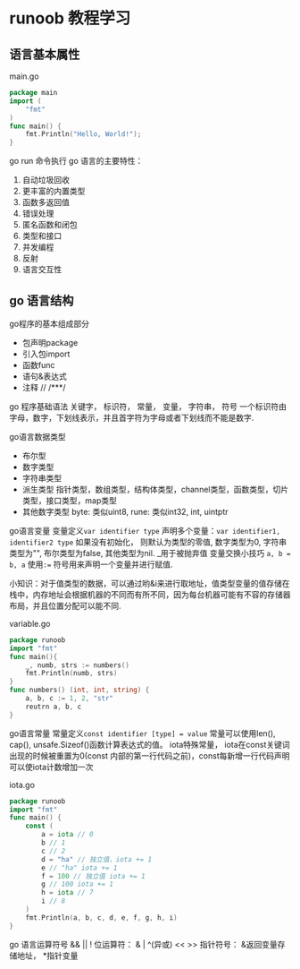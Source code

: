 # runoob 教程学习

## 语言基本属性

main.go
```go
package main
import (
    "fmt"
)
func main() {
    fmt.Println("Hello, World!");
}
```

go run 命令执行
go 语言的主要特性：
1. 自动垃圾回收
2. 更丰富的内置类型
3. 函数多返回值
4. 错误处理
5. 匿名函数和闭包
6. 类型和接口
7. 并发编程
8. 反射
9. 语言交互性

## go 语言结构

go程序的基本组成部分
- 包声明package
- 引入包import
- 函数func 
- 语句&表达式
- 注释 // /***/

go 程序基础语法
关键字， 标识符， 常量， 变量， 字符串， 符号
一个标识符由字母，数字，下划线表示，并且首字符为字母或者下划线而不能是数字.

go语言数据类型
- 布尔型
- 数字类型
- 字符串类型
- 派生类型
指针类型，数组类型，结构体类型，channel类型，函数类型，切片类型，接口类型，map类型
- 其他数字类型
byte: 类似uint8, rune: 类似int32, int, uintptr

go语言变量
变量定义`var identifier type`
声明多个变量：`var identifier1, identifier2 type`
如果没有初始化， 则默认为类型的零值, 数字类型为0, 字符串类型为"", 布尔类型为false, 其他类型为nil.
_用于被抛弃值
变量交换小技巧 `a, b = b, a`
使用`:=` 符号用来声明一个变量并进行赋值.

小知识：对于值类型的数据，可以通过哟&i来进行取地址，值类型变量的值存储在栈中，内存地址会根据机器的不同而有所不同，因为每台机器可能有不容的存储器布局，并且位置分配可以能不同.


variable.go
```go
package runoob
import "fmt"
func main(){
    _, numb, strs := numbers()
    fmt.Println(numb, strs)
}
func numbers() (int, int, string) {
    a, b, c := 1, 2, "str"
    reutrn a, b, c
}
```

go语言常量
常量定义`const identifier [type] = value`
常量可以使用len(), cap(), unsafe.Sizeof()函数计算表达式的值。
iota特殊常量，
iota在const关键词出现的时候被重置为0(const 内部的第一行代码之前)，const每新增一行代码声明可以使iota计数增加一次 

iota.go
```go
package runoob
import "fmt"
func main() {
    const (
        a = iota // 0
        b // 1
        c // 2
        d = "ha" // 独立值，iota += 1
        e // "ha" iota += 1
        f = 100 // 独立值 iota += 1
        g // 100 iota += 1
        h = iota // 7
        i // 8
    )
    fmt.Println(a, b, c, d, e, f, g, h, i)
}
```

go 语言运算符号
&& || !
位运算符： & | ^(异或) << >>
指针符号： &返回变量存储地址， *指针变量